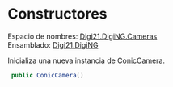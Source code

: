 # Constructores

Espacio de nombres: [Digi21.DigiNG.Cameras](../../)  
Ensamblado: [Digi21.DigiNG](../../../)

Inicializa una nueva instancia de [ConicCamera](./).

```csharp
 public ConicCamera()
```

